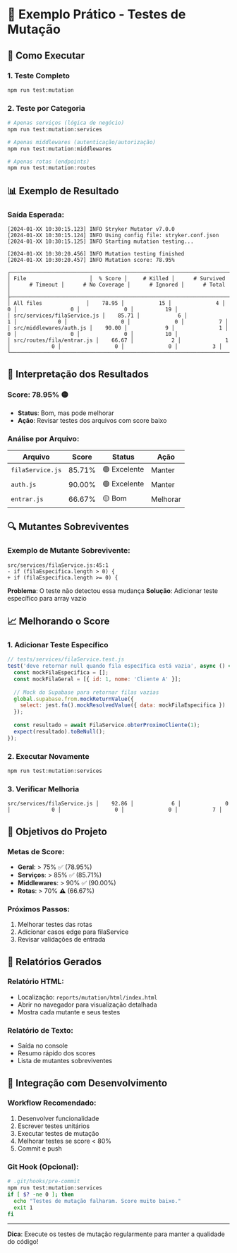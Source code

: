 # 🧪 Exemplo Prático - Testes de Mutação

## 🚀 Como Executar

### **1. Teste Completo**
```bash
npm run test:mutation
```

### **2. Teste por Categoria**
```bash
# Apenas serviços (lógica de negócio)
npm run test:mutation:services

# Apenas middlewares (autenticação/autorização)
npm run test:mutation:middlewares

# Apenas rotas (endpoints)
npm run test:mutation:routes
```

## 📊 Exemplo de Resultado

### **Saída Esperada:**
```
[2024-01-XX 10:30:15.123] INFO Stryker Mutator v7.0.0
[2024-01-XX 10:30:15.124] INFO Using config file: stryker.conf.json
[2024-01-XX 10:30:15.125] INFO Starting mutation testing...

[2024-01-XX 10:30:20.456] INFO Mutation testing finished
[2024-01-XX 10:30:20.457] INFO Mutation score: 78.95%

┌─────────────────────────────────────────────────────────────────────────────┐
│ File                    │  % Score │     # Killed │      # Survived │      # Timeout │      # No Coverage │      # Ignored │      # Total │
├─────────────────────────────────────────────────────────────────────────────┤
│ All files              │    78.95 │           15 │              4 │             0 │                 0 │              0 │          19 │
│ src/services/filaService.js │    85.71 │            6 │              1 │             0 │                 0 │              0 │           7 │
│ src/middlewares/auth.js │    90.00 │            9 │              1 │             0 │                 0 │              0 │          10 │
│ src/routes/fila/entrar.js │    66.67 │            2 │              1 │             0 │                 0 │              0 │           3 │
└─────────────────────────────────────────────────────────────────────────────┘
```

## 🎯 Interpretação dos Resultados

### **Score: 78.95%** 🟡
- **Status**: Bom, mas pode melhorar
- **Ação**: Revisar testes dos arquivos com score baixo

### **Análise por Arquivo:**

| Arquivo | Score | Status | Ação |
|---------|-------|--------|------|
| `filaService.js` | 85.71% | 🟢 Excelente | Manter |
| `auth.js` | 90.00% | 🟢 Excelente | Manter |
| `entrar.js` | 66.67% | 🟡 Bom | Melhorar |

## 🔍 Mutantes Sobreviventes

### **Exemplo de Mutante Sobrevivente:**
```
src/services/filaService.js:45:1
- if (filaEspecifica.length > 0) {
+ if (filaEspecifica.length >= 0) {
```

**Problema**: O teste não detectou essa mudança
**Solução**: Adicionar teste específico para array vazio

## 📈 Melhorando o Score

### **1. Adicionar Teste Específico**
```javascript
// tests/services/filaService.test.js
test('deve retornar null quando fila específica está vazia', async () => {
  const mockFilaEspecifica = [];
  const mockFilaGeral = [{ id: 1, nome: 'Cliente A' }];
  
  // Mock do Supabase para retornar filas vazias
  global.supabase.from.mockReturnValue({
    select: jest.fn().mockResolvedValue({ data: mockFilaEspecifica })
  });
  
  const resultado = await FilaService.obterProximoCliente(1);
  expect(resultado).toBeNull();
});
```

### **2. Executar Novamente**
```bash
npm run test:mutation:services
```

### **3. Verificar Melhoria**
```
src/services/filaService.js │    92.86 │            6 │              0 │             0 │                 0 │              0 │           7 │
```

## 🎯 Objetivos do Projeto

### **Metas de Score:**
- **Geral**: > 75% ✅ (78.95%)
- **Serviços**: > 85% ✅ (85.71%)
- **Middlewares**: > 90% ✅ (90.00%)
- **Rotas**: > 70% ⚠️ (66.67%)

### **Próximos Passos:**
1. Melhorar testes das rotas
2. Adicionar casos edge para filaService
3. Revisar validações de entrada

## 📁 Relatórios Gerados

### **Relatório HTML:**
- Localização: `reports/mutation/html/index.html`
- Abrir no navegador para visualização detalhada
- Mostra cada mutante e seus testes

### **Relatório de Texto:**
- Saída no console
- Resumo rápido dos scores
- Lista de mutantes sobreviventes

## 🔄 Integração com Desenvolvimento

### **Workflow Recomendado:**
1. Desenvolver funcionalidade
2. Escrever testes unitários
3. Executar testes de mutação
4. Melhorar testes se score < 80%
5. Commit e push

### **Git Hook (Opcional):**
```bash
# .git/hooks/pre-commit
npm run test:mutation:services
if [ $? -ne 0 ]; then
  echo "Testes de mutação falharam. Score muito baixo."
  exit 1
fi
```

---

**Dica**: Execute os testes de mutação regularmente para manter a qualidade do código! 